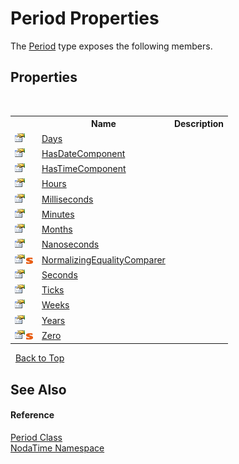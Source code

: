 # Period Properties
 

The <a href="T_NodaTime_Period">Period</a> type exposes the following members.


## Properties
&nbsp;<table><tr><th></th><th>Name</th><th>Description</th></tr><tr><td>![Public property](media/pubproperty.gif "Public property")</td><td><a href="P_NodaTime_Period_Days">Days</a></td><td /></tr><tr><td>![Public property](media/pubproperty.gif "Public property")</td><td><a href="P_NodaTime_Period_HasDateComponent">HasDateComponent</a></td><td /></tr><tr><td>![Public property](media/pubproperty.gif "Public property")</td><td><a href="P_NodaTime_Period_HasTimeComponent">HasTimeComponent</a></td><td /></tr><tr><td>![Public property](media/pubproperty.gif "Public property")</td><td><a href="P_NodaTime_Period_Hours">Hours</a></td><td /></tr><tr><td>![Public property](media/pubproperty.gif "Public property")</td><td><a href="P_NodaTime_Period_Milliseconds">Milliseconds</a></td><td /></tr><tr><td>![Public property](media/pubproperty.gif "Public property")</td><td><a href="P_NodaTime_Period_Minutes">Minutes</a></td><td /></tr><tr><td>![Public property](media/pubproperty.gif "Public property")</td><td><a href="P_NodaTime_Period_Months">Months</a></td><td /></tr><tr><td>![Public property](media/pubproperty.gif "Public property")</td><td><a href="P_NodaTime_Period_Nanoseconds">Nanoseconds</a></td><td /></tr><tr><td>![Public property](media/pubproperty.gif "Public property")![Static member](media/static.gif "Static member")</td><td><a href="P_NodaTime_Period_NormalizingEqualityComparer">NormalizingEqualityComparer</a></td><td /></tr><tr><td>![Public property](media/pubproperty.gif "Public property")</td><td><a href="P_NodaTime_Period_Seconds">Seconds</a></td><td /></tr><tr><td>![Public property](media/pubproperty.gif "Public property")</td><td><a href="P_NodaTime_Period_Ticks">Ticks</a></td><td /></tr><tr><td>![Public property](media/pubproperty.gif "Public property")</td><td><a href="P_NodaTime_Period_Weeks">Weeks</a></td><td /></tr><tr><td>![Public property](media/pubproperty.gif "Public property")</td><td><a href="P_NodaTime_Period_Years">Years</a></td><td /></tr><tr><td>![Public property](media/pubproperty.gif "Public property")![Static member](media/static.gif "Static member")</td><td><a href="P_NodaTime_Period_Zero">Zero</a></td><td /></tr></table>&nbsp;
<a href="#period-properties">Back to Top</a>

## See Also


#### Reference
<a href="T_NodaTime_Period">Period Class</a><br /><a href="N_NodaTime">NodaTime Namespace</a><br />